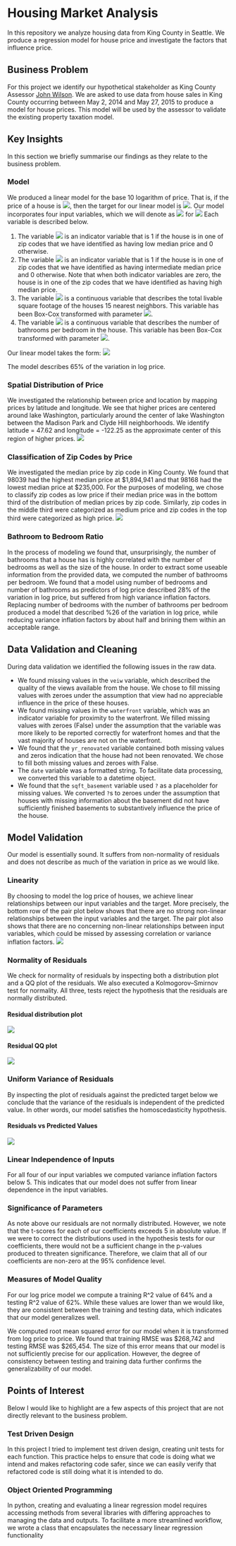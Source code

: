 # Housing Market Analysis

In this repository we analyze housing data from King County in Seattle. We produce a regression model for house price and investigate the factors that influence price.

## Business Problem 

For this project we identify our hypothetical stakeholder as King County Assessor [John Wilson](https://www.kingcounty.gov/depts/assessor/About-Us/Assessors-Bio.aspx). We are asked to use data from house sales in King County occurring between May 2, 2014 and May 27, 2015 to produce a model for house prices. This model will be used by the assessor to validate the existing property taxation model.

## Key Insights
In this section we briefly summarise our findings as they relate to the business problem.
### Model

We produced a linear model for the base 10 logarithm of price. That is, if the price of a house is <img src="https://render.githubusercontent.com/render/math?math=P">, then the target for our linear model is <img src="https://render.githubusercontent.com/render/math?math=y = \log_{10}(P)">. Our model incorporates four input variables, which we will denote as <img src="https://render.githubusercontent.com/render/math?math=x_{k}"> for <img src="https://render.githubusercontent.com/render/math?math=k = 1, 2, 3, 4."> Each variable is described below.
 1. The variable <img src="https://render.githubusercontent.com/render/math?math=x_{1}"> is an indicator variable that is 1 if the house is in one of zip codes that we have identified as having low median price and 0 otherwise.
 2. The variable <img src="https://render.githubusercontent.com/render/math?math=x_{2}"> is an indicator variable that is 1 if the house is in one of zip codes that we have identified as having intermediate median price and 0 otherwise. Note that when both indicator variables are zero, the house is in one of the zip codes that we have identified as having high median price.
 3. The variable <img src="https://render.githubusercontent.com/render/math?math=x_{3}"> is a continuous variable that describes the total livable square footage of the houses 15 nearest neighbors. This variable has been Box-Cox transformed with parameter <img src="https://render.githubusercontent.com/render/math?math=\lambda = -0.21">.
 4. The variable <img src="https://render.githubusercontent.com/render/math?math=x_{4}"> is a continuous variable that describes the number of bathrooms per bedroom in the house. This variable has been Box-Cox transformed with parameter <img src="https://render.githubusercontent.com/render/math?math=\lambda = 0.21">.

Our linear model takes the form:
<img src="https://render.githubusercontent.com/render/math?math=y=0.37-0.29x_{1}-0.12x_{2}%2B1.44x_{3}\%2B0.08x_{4}">

The model describes 65% of the variation in log price.

### Spatial Distribution of Price

We investigated the relationship between price and location by mapping prices by latitude and longitude. We see that higher prices are centered around lake Washington, particularly around the center of lake Washington between the Madison Park and Clyde Hill neighborhoods. We identify latitude = 47.62 and longitude = -122.25 as the approximate center of this region of higher prices. 
<img src='images/price_map.png'/>

### Classification of Zip Codes by Price
We investigated the median price by zip code in King County. We found that 98039 had the highest median price at $1,894,941 and that 98168 had the lowest median price at $235,000. For the purposes of modeling, we chose to classify zip codes as low price if their median price was in the bottom third of the distribution of median prices by zip code. Similarly, zip codes in the middle third were categorized as medium price and zip codes in the top third were categorized as high price. 
<img src='images/zip_boxplots.png'/>

### Bathroom to Bedroom Ratio
In the process of modeling we found that, unsurprisingly, the number of bathrooms that a house has is highly correlated with the number of bedrooms as well as the size of the house. In order to extract some useable information from the provided data, we computed the number of bathrooms per bedroom. We found that a model using number of bedrooms and number of bathrooms as predictors of log price described 28% of the variation in log price, but suffered from high variance inflation factors. Replacing number of bedrooms with the number of bathrooms per bedroom produced a model that described %26 of the variation in log price, while reducing variance inflation factors by about half and brining them within an acceptable range.

## Data Validation and Cleaning
During data validation we identified the following issues in the raw data. 
 * We found missing values in the `veiw` variable, which described the quality of the views available from the house. We chose to fill missing values with zeroes under the assumption that view had no appreciable influence in the price of these houses. 
 * We found missing values in the `waterfront` variable, which was an indicator variable for proximity to the waterfront. We filled missing values with zeroes (False) under the assumption that the variable was more likely to be reported correctly for waterfront homes and that the vast majority of houses are not on the waterfront.
 * We found that the `yr_renovated` variable contained both missing values and zeros indication that the house had not been renovated. We chose to fill both missing values and zeroes with False. 
 * The `date` variable was a formatted string. To facilitate data processing, we converted this variable to a datetime object.
 * We found that the `sqft_basement` variable used `?` as a placeholder for missing values. We converted `?`s to zeroes under the assumption that houses with missing information about the basement did not have sufficiently finished basements to substantively influence the price of the house.

## Model Validation 
Our model is essentially sound. It suffers from non-normality of residuals and does not describe as much of the variation in price as we would like.
### Linearity
By choosing to model the log price of houses, we achieve linear relationships between our input variables and the target. More precisely, the bottom row of the pair plot below shows that there are no strong non-linear relationships between the input variables and the target. The pair plot also shows that there are no concerning non-linear relationships between input variables, which could be missed by assessing correlation or variance inflation factors.
<img src='images/pair_plot.png'/>
### Normality of Residuals
We check for normality of residuals by inspecting both a distribution plot and a QQ plot of the residuals. We also executed a Kolmogorov–Smirnov test for normality. All three, tests reject the hypothesis that the residuals are normally distributed.

#### Residual distribution plot
<img src='images/residual_distribution_plot.png'/>

#### Residual QQ plot
<img src='images/residual_qq_plot.png'/>

### Uniform Variance of Residuals
By inspecting the plot of residuals against the predicted target below we conclude that the variance of the residuals is independent of the predicted value. In other words, our model satisfies the homoscedasticity hypothesis. 

#### Residuals vs Predicted Values
<img src='images/predictions_residuals_plot.png'/>

### Linear Independence of Inputs
For all four of our input variables we computed variance inflation factors below 5. This indicates that our model does not suffer from linear dependence in the input variables.

### Significance of Parameters
As note above our residuals are not normally distributed. However, we note that the t-scores for each of our coefficients exceeds 5 in absolute value. If we were to correct the distributions used in the hypothesis tests for our coefficients, there would not be a sufficient change in the p-values produced to threaten significance. Therefore, we claim that all of our coefficients are non-zero at the 95% confidence level. 

### Measures of Model Quality
For our log price model we compute a training R^2 value of 64% and a testing R^2 value of 62%. While these values are lower than we would like, they are consistent between the training and testing data, which indicates that our model generalizes well. 

We computed root mean squared error for our model when it is transformed from log price to price. We found that training RMSE was $268,742 and testing RMSE was $265,454. The size of this error means that our model is not sufficiently precise for our application. However, the degree of consistency between testing and training data further confirms the generalizability of our model. 

## Points of Interest
Below I would like to highlight are a few aspects of this project that are not directly relevant to the business problem.

### Test Driven Design
In this project I tried to implement test driven design, creating unit tests for each function. This practice helps to ensure that code is doing what we intend and makes refactoring code safer, since we can easily verify that refactored code is still doing what it is intended to do.

### Object Oriented Programming
In python, creating and evaluating a linear regression model requires accessing methods from several libraries with differing approaches to managing the data and outputs. To facilitate a more streamlined workflow, we wrote a class that encapsulates the necessary linear regression functionality 
